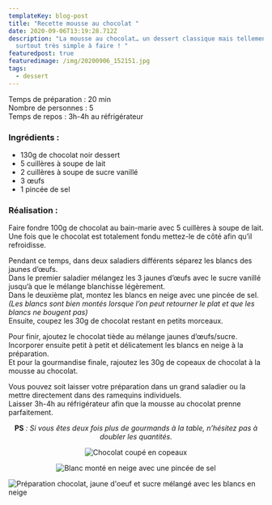 ```yaml
---
templateKey: blog-post
title: "Recette mousse au chocolat "
date: 2020-09-06T13:19:28.712Z
description: "La mousse au chocolat… un dessert classique mais tellement bon et
  surtout très simple à faire ! "
featuredpost: true
featuredimage: /img/20200906_152151.jpg
tags:
  - dessert
---
```

Temps de préparation : 20 min\
Nombre de personnes :  5\
Temps de repos : 3h-4h au réfrigérateur

### Ingrédients :

* 130g de chocolat noir dessert 
* 5 cuillères à soupe de lait
* 2 cuillères à soupe de sucre vanillé 
* 3 œufs 
* 1 pincée de sel 

### Réalisation :

Faire fondre 100g de chocolat au bain-marie avec 5 cuillères à soupe de lait. \
Une fois que le chocolat est totalement fondu mettez-le de côté afin qu’il refroidisse. 

Pendant ce temps, dans deux saladiers différents séparez les blancs des jaunes d’œufs.\
Dans le premier saladier mélangez les 3 jaunes d’œufs avec le sucre vanillé jusqu’à que le mélange blanchisse légèrement.\
Dans le deuxième plat, montez les blancs en neige avec une pincée de sel.\
*(Les blancs sont bien montés lorsque l’on peut retourner le plat et que les blancs ne bougent pas)*\
Ensuite, coupez les 30g de chocolat restant en petits morceaux.

Pour finir, ajoutez le chocolat tiède au mélange jaunes d’œufs/sucre. \
Incorporer ensuite petit à petit et délicatement les blancs en neige à la préparation.\
Et pour la gourmandise finale, rajoutez les 30g de copeaux de chocolat à la mousse au chocolat.

Vous pouvez soit laisser votre préparation dans un grand saladier ou la mettre directement dans des ramequins individuels.\
Laisser 3h-4h au réfrigérateur afin que la mousse au chocolat prenne parfaitement.



<center>

**PS** *: Si vous êtes deux fois plus de gourmands à la table, n’hésitez pas à doubler les quantités.*



![Chocolat coupé en copeaux ](/img/20200905_122542.jpg "Copeaux de chocolat")

![Blanc monté en neige avec une pincée de sel ](/img/20200905_123352.jpg "Blanc monté en neige")

</center>

![Préparation chocolat, jaune d'oeuf et sucre mélangé avec les blancs en neige](/img/20200905_123611.jpg "Préparation mousse au chocolat ")